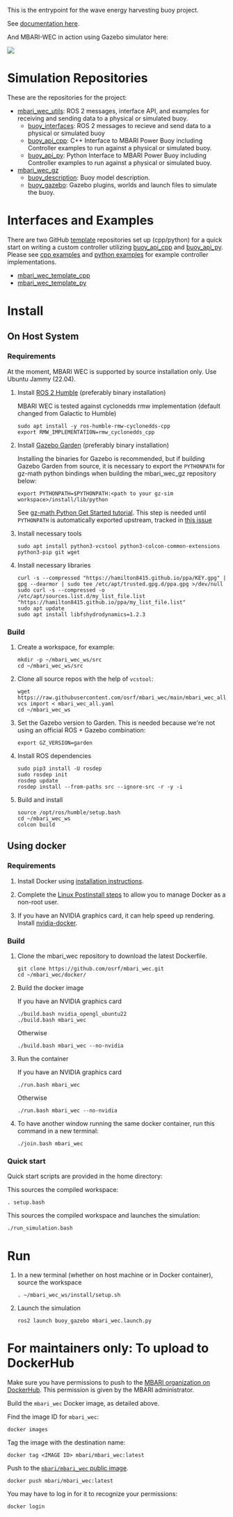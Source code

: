 This is the entrypoint for the wave energy harvesting buoy project.

See [documentation here](https://osrf.github.io/mbari_wec).

And MBARI-WEC in action using Gazebo simulator here:

![](docs/docs/images/buoy_sim.gif)


# Simulation Repositories

These are the repositories for the project:

* [mbari_wec_utils](https://github.com/osrf/mbari_wec_utils): ROS 2 messages, interface API, and examples for
  receiving and sending data to a physical or simulated buoy.
    * [buoy_interfaces](https://github.com/osrf/mbari_wec_utils/tree/main/buoy_api_cpp): ROS 2 messages
      to recieve and send data to a physical or simulated buoy
    * [buoy_api_cpp](https://github.com/osrf/mbari_wec_utils/tree/main/buoy_api_cpp): C++ Interface to
      MBARI Power Buoy including Controller examples to run against a physical or simulated buoy.
    * [buoy_api_py](https://github.com/osrf/mbari_wec_utils/tree/main/buoy_api_py): Python Interface to
      MBARI Power Buoy including Controller examples to run against a physical or simulated buoy.
* [mbari_wec_gz](https://github.com/osrf/mbari_wec_gz)
    * [buoy_description](https://github.com/osrf/buoy_description/tree/main/buoy_description):
      Buoy model description.
    * [buoy_gazebo](https://github.com/osrf/buoy_description/tree/main/buoy_gazebo):
      Gazebo plugins, worlds and launch files to simulate the buoy.

# Interfaces and Examples

There are two GitHub
[template](https://docs.github.com/en/repositories/creating-and-managing-repositories/creating-a-repository-from-a-template)
repositories set up (cpp/python) for a quick start on writing a
custom controller utilizing
[buoy_api_cpp](https://github.com/osrf/mbari_wec_utils/tree/main/buoy_api_cpp) and
[buoy_api_py](https://github.com/osrf/mbari_wec_utils/tree/main/buoy_api_py). Please see
[cpp examples](https://github.com/osrf/mbari_wec_utils/tree/main/buoy_api_cpp/examples) and
[python examples](https://github.com/osrf/mbari_wec_utils/tree/main/buoy_api_py/buoy_api/examples) for example
controller implementations.

* [mbari_wec_template_cpp](https://github.com/mbari-org/mbari_wec_template_cpp)
* [mbari_wec_template_py](https://github.com/mbari-org/mbari_wec_template_py)

# Install
## On Host System
### Requirements
At the moment, MBARI WEC is supported by source installation only. Use Ubuntu Jammy (22.04).

1. Install [ROS 2 Humble](https://docs.ros.org/en/humble/index.html) (preferably binary installation)

    MBARI WEC is tested against cyclonedds rmw implementation (default changed from Galactic to Humble)
    ```
    sudo apt install -y ros-humble-rmw-cyclonedds-cpp
    export RMW_IMPLEMENTATION=rmw_cyclonedds_cpp
    ```

2. Install [Gazebo Garden](https://gazebosim.org/docs/garden) (preferably binary installation)

    Installing the binaries for Gazebo is recommended, but if building Gazebo Garden from source, it is necessary to export the `PYTHONPATH` for gz-math python bindings when building the mbari_wec_gz repository below:
    ```
    export PYTHONPATH=$PYTHONPATH:<path to your gz-sim workspace>/install/lib/python
    ```

    See [gz-math Python Get Started tutorial](https://github.com/gazebosim/gz-math/blob/gz-math7/tutorials/pythongetstarted.md). This step is needed until `PYTHONPATH` is automatically exported upstream, tracked in [this issue](https://github.com/osrf/mbari_wec_gz/issues/81)


3. Install necessary tools

    ```
    sudo apt install python3-vcstool python3-colcon-common-extensions python3-pip git wget
    ```

4. Install necessary libraries
    ```
    curl -s --compressed "https://hamilton8415.github.io/ppa/KEY.gpg" | gpg --dearmor | sudo tee /etc/apt/trusted.gpg.d/ppa.gpg >/dev/null
    sudo curl -s --compressed -o /etc/apt/sources.list.d/my_list_file.list "https://hamilton8415.github.io/ppa/my_list_file.list"
    sudo apt update
    sudo apt install libfshydrodynamics=1.2.3
    ```


### Build

1. Create a workspace, for example:

    ```
    mkdir -p ~/mbari_wec_ws/src
    cd ~/mbari_wec_ws/src
    ```

1. Clone all source repos with the help of `vcstool`:

    ```
    wget https://raw.githubusercontent.com/osrf/mbari_wec/main/mbari_wec_all.yaml
    vcs import < mbari_wec_all.yaml
    cd ~/mbari_wec_ws
    ```

1. Set the Gazebo version to Garden. This is needed because we're not using an
   official ROS + Gazebo combination:

    ```
    export GZ_VERSION=garden
    ```

1. Install ROS dependencies

    ```
    sudo pip3 install -U rosdep
    sudo rosdep init
    rosdep update
    rosdep install --from-paths src --ignore-src -r -y -i
    ```

1. Build and install

    ```
    source /opt/ros/humble/setup.bash
    cd ~/mbari_wec_ws
    colcon build
    ```

## Using docker
### Requirements

1. Install Docker using [installation instructions](https://docs.docker.com/engine/install/ubuntu/).

1. Complete the [Linux Postinstall steps](https://docs.docker.com/engine/install/linux-postinstall/) to allow you to manage Docker as a non-root user.

1. If you have an NVIDIA graphics card, it can help speed up rendering. Install [nvidia-docker](https://docs.nvidia.com/datacenter/cloud-native/container-toolkit/install-guide.html#docker).

### Build

1. Clone the mbari_wec repository to download the latest Dockerfile.

   ```
   git clone https://github.com/osrf/mbari_wec.git
   cd ~/mbari_wec/docker/
   ```

1. Build the docker image

   If you have an NVIDIA graphics card
   ```
   ./build.bash nvidia_opengl_ubuntu22
   ./build.bash mbari_wec
   ```
   Otherwise
   ```
   ./build.bash mbari_wec --no-nvidia
   ```

1. Run the container

   If you have an NVIDIA graphics card
   ```
   ./run.bash mbari_wec
   ```
   Otherwise
   ```
   ./run.bash mbari_wec --no-nvidia
   ```

1. To have another window running the same docker container, run this command in a new terminal:

   ```
   ./join.bash mbari_wec
   ```

### Quick start

Quick start scripts are provided in the home directory:

This sources the compiled workspace:
```
. setup.bash
```

This sources the compiled workspace and launches the simulation:
```
./run_simulation.bash
```

# Run

1. In a new terminal (whether on host machine or in Docker container), source the workspace

   ```
   . ~/mbari_wec_ws/install/setup.sh
   ```

1. Launch the simulation

   ```
   ros2 launch buoy_gazebo mbari_wec.launch.py
   ```

# For maintainers only: To upload to DockerHub

Make sure you have permissions to push to the
[MBARI organization on DockerHub](https://hub.docker.com/u/mbari).
This permission is given by the MBARI administrator.

Build the `mbari_wec` Docker image, as detailed above.

Find the image ID for `mbari_wec`:
```
docker images
```

Tag the image with the destination name:
```
docker tag <IMAGE ID> mbari/mbari_wec:latest
```

Push to the [`mbari/mbari_wec` public image](https://hub.docker.com/r/mbari/mbari_wec).
```
docker push mbari/mbari_wec:latest
```

You may have to log in for it to recognize your permissions:
```
docker login
```
